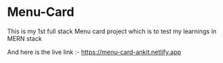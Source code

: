 # Menu-Card
This is my 1st full stack Menu card project which is to test my learnings in MERN stack 

And here is the live link :- https://menu-card-ankit.netlify.app
